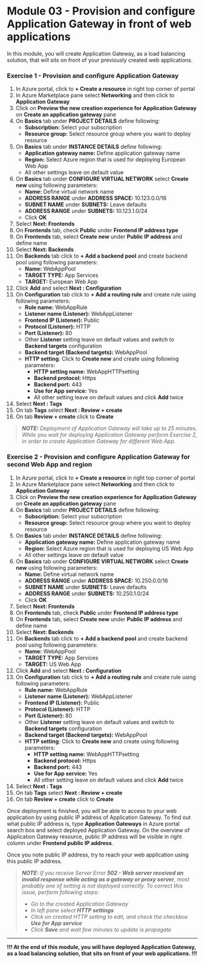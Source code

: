 # Module 03 - Provision and configure Application Gateway in front of web applications

In this module, you will create Application Gateway, as a load balancing solution, that will sits on front of your previously created web applications.

### Exercise 1 - Provision and configure Application Gateway

1. In Azure portal, click to **+ Create a resource** in right top corner of portal
2. In Azure Marketplace pane select **Networking** and then click to **Application Gateway**
3. Click on **Preview the new creation experience for Application Gateway** on **Create an application gateway** pane
4. On **Basics** tab under **PROJECT DETAILS** define following: 
   - **Subscription:** Select your subscription
   - **Resource group:** Select resource group where you want to deploy resource
5. On **Basics** tab under **INSTANCE DETAILS** define following: 
   - **Application gateway name:** Define application gateway name
   - **Region:** Select Azure region that is used for deploying European Web App
   - All other settings leave on default value
6. On **Basics** tab under **CONFIGURE VIRTUAL NETWORK** select **Create new** using following parameters: 
   - **Name:** Define virtual network name
   - **ADDRESS RANGE** under **ADDRESS SPACE:** 10.123.0.0/16
   - **SUBNET NAME** under **SUBNETS:** Leave defaults
   - **ADDRESS RANGE** under **SUBNETS:** 10.123.1.0/24
   - Click **OK**
7. Select **Next: Frontends**
8. On **Frontends** tab, check **Public** under **Frontend IP address type**
9. On **Frontends** tab, select **Create new** under **Public IP address** and define name
10. Select **Next: Backends**
11. On **Backends** tab click to **+ Add a backend pool** and create backend pool using following parameters:
    - **Name:** WebAppPool
    - **TARGET TYPE:** App Services
    - **TARGET:** European Web App
12. Click **Add** and select **Next : Configuration**
13. On **Configuration** tab click to **+ Add a routing rule** and create rule using following parameters:
    - **Rule name:** WebAppRule
    - **Listener name (Listener):** WebAppListener
    - **Frontend IP (Listener):** Public
    - **Protocol (Listener):** HTTP
    - **Port (Listener):** 80
    - Other **Listener** setting leave on default values and switch to **Backend targets** configuration
    - **Backend target (Backend targets):** WebAppPool
    - **HTTP setting**: Click to **Create new** and create using following parameters:
      - **HTTP setting name:** WebAppHTTPsetting
      - **Backend protocol:** Https
      - **Backend port:** 443
      - **Use for App service:** Yes
      - All other setting leave on default values and click **Add** twice
14. Select **Next : Tags**
15. On tab **Tags** select **Next : Review + create**
16. On tab **Review + create** click to **Create**

> ***NOTE:*** *Deployment of Application Gateway will take up to 25 minutes. While you wait for deploying Application Gateway perform Exercise 2, in order to create Application Gateway for different Web App.*

### Exercise 2 - Provision and configure Application Gateway for second Web App and region

1. In Azure portal, click to **+ Create a resource** in right top corner of portal
2. In Azure Marketplace pane select **Networking** and then click to **Application Gateway**
3. Click on **Preview the new creation experience for Application Gateway** on **Create an application gateway** pane
4. On **Basics** tab under **PROJECT DETAILS** define following: 
   - **Subscription:** Select your subscription
   - **Resource group:** Select resource group where you want to deploy resource
5. On **Basics** tab under **INSTANCE DETAILS** define following: 
   - **Application gateway name:** Define application gateway name
   - **Region:** Select Azure region that is used for deploying US Web App
   - All other settings leave on default value
6. On **Basics** tab under **CONFIGURE VIRTUAL NETWORK** select **Create new** using following parameters: 
   - **Name:** Define virtual network name
   - **ADDRESS RANGE** under **ADDRESS SPACE:** 10.250.0.0/16
   - **SUBNET NAME** under **SUBNETS:** Leave defaults
   - **ADDRESS RANGE** under **SUBNETS:** 10.250.1.0/24
   - Click **OK**
7. Select **Next: Frontends**
8. On **Frontends** tab, check **Public** under **Frontend IP address type**
9. On **Frontends** tab, select **Create new** under **Public IP address** and define name
10. Select **Next: Backends**
11. On **Backends** tab click to **+ Add a backend pool** and create backend pool using following parameters:
    - **Name:** WebAppPool
    - **TARGET TYPE:** App Services
    - **TARGET:** US Web App
12. Click **Add** and select **Next : Configuration**
13. On **Configuration** tab click to **+ Add a routing rule** and create rule using following parameters:
    - **Rule name:** WebAppRule
    - **Listener name (Listener):** WebAppListener
    - **Frontend IP (Listener):** Public
    - **Protocol (Listener):** HTTP
    - **Port (Listener):** 80
    - Other **Listener** setting leave on default values and switch to **Backend targets** configuration
    - **Backend target (Backend targets):** WebAppPool
    - **HTTP setting**: Click to **Create new** and create using following parameters:
      - **HTTP setting name:** WebAppHTTPsetting
      - **Backend protocol:** Https
      - **Backend port:** 443
      - **Use for App service:** Yes
      - All other setting leave on default values and click **Add** twice
14. Select **Next : Tags**
15. On tab **Tags** select **Next : Review + create**
16. On tab **Review + create** click to **Create**

Once deployment is finished, you will be able to access to your web application by using public IP address of Application Gateway. To find out what public IP address is, type **Application Gateways** in Azure portal search box and select deployed Application Gateway. On the overview of Application Gateway resource, public IP address will be visible in right column under **Frontend public IP address**. 

Once you note public IP address, try to reach your web application using this public IP address.

> ***NOTE:*** *If you receive Server Error **502 - Web server received an invalid response while acting as a gateway or proxy server**, most probably one of setting is not deployed correctly. To correct this issue, perform following steps:*
>
> - *Go to the created Application Gateway*
> - *In left pane select **HTTP settings***
> - *Click on created HTTP setting to edit, and check the checkbox **Use for App service***
> - *Click **Save** and wait few minutes to update is propagate*



------

**!!! At the end of this module, you will have deployed Application Gateway, as a load balancing solution, that sits on front of your web applications. !!!**